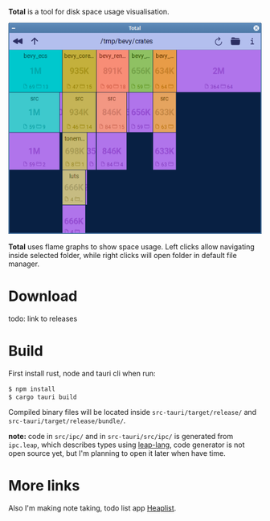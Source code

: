**Total** is a tool for disk space usage visualisation.

![App screenshot](/screenshot.png "App screenshot")

**Total** uses flame graphs to show space usage. Left clicks allow navigating inside selected folder, while right clicks will open folder in default file manager.

# Download

todo: link to releases

# Build

First install rust, node and tauri cli when run:

```
$ npm install
$ cargo tauri build
```

Compiled binary files will be located inside `src-tauri/target/release/` and `src-tauri/target/release/bundle/`.

**note:** code in `src/ipc/` and in `src-tauri/src/ipc/` is generated from `ipc.leap`, which describes types using [leap-lang](https://github.com/rsk700/leap-lang), code generator is not open source yet, but I'm planning to open it later when have time.

# More links

Also I'm making note taking, todo list app [Heaplist](https://heaplist.app/).